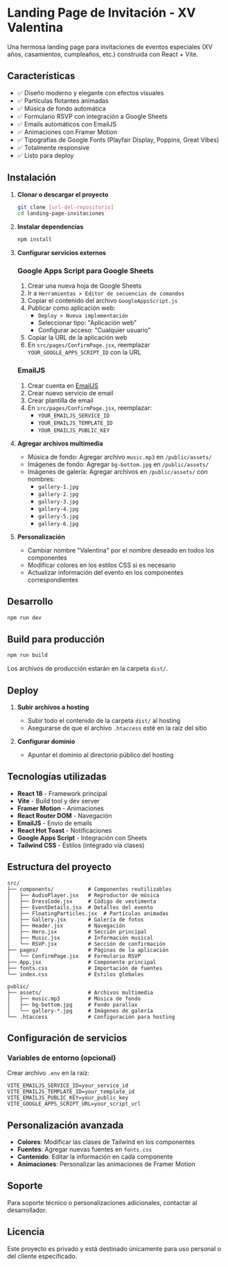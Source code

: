 # Landing Page de Invitación - XV Valentina

Una hermosa landing page para invitaciones de eventos especiales (XV años, casamientos, cumpleaños, etc.) construida con React + Vite.

## Características

- ✅ Diseño moderno y elegante con efectos visuales
- ✅ Partículas flotantes animadas
- ✅ Música de fondo automática
- ✅ Formulario RSVP con integración a Google Sheets
- ✅ Emails automáticos con EmailJS
- ✅ Animaciones con Framer Motion
- ✅ Tipografías de Google Fonts (Playfair Display, Poppins, Great Vibes)
- ✅ Totalmente responsive
- ✅ Listo para deploy

## Instalación

1. **Clonar o descargar el proyecto**
   ```bash
   git clone [url-del-repositorio]
   cd landing-page-invitaciones
   ```

2. **Instalar dependencias**
   ```bash
   npm install
   ```

3. **Configurar servicios externos**

   ### Google Apps Script para Google Sheets

   1. Crear una nueva hoja de Google Sheets
   2. Ir a `Herramientas > Editor de secuencias de comandos`
   3. Copiar el contenido del archivo `GoogleAppsScript.js`
   4. Publicar como aplicación web:
      - `Deploy > Nueva implementación`
      - Seleccionar tipo: "Aplicación web"
      - Configurar acceso: "Cualquier usuario"
   5. Copiar la URL de la aplicación web
   6. En `src/pages/ConfirmPage.jsx`, reemplazar `YOUR_GOOGLE_APPS_SCRIPT_ID` con la URL

   ### EmailJS

   1. Crear cuenta en [EmailJS](https://www.emailjs.com/)
   2. Crear nuevo servicio de email
   3. Crear plantilla de email
   4. En `src/pages/ConfirmPage.jsx`, reemplazar:
      - `YOUR_EMAILJS_SERVICE_ID`
      - `YOUR_EMAILJS_TEMPLATE_ID`
      - `YOUR_EMAILJS_PUBLIC_KEY`

4. **Agregar archivos multimedia**

   - Música de fondo: Agregar archivo `music.mp3` en `/public/assets/`
   - Imágenes de fondo: Agregar `bg-bottom.jpg` en `/public/assets/`
   - Imágenes de galería: Agregar archivos en `/public/assets/` con nombres:
     - `gallery-1.jpg`
     - `gallery-2.jpg`
     - `gallery-3.jpg`
     - `gallery-4.jpg`
     - `gallery-5.jpg`
     - `gallery-6.jpg`

5. **Personalización**

   - Cambiar nombre "Valentina" por el nombre deseado en todos los componentes
   - Modificar colores en los estilos CSS si es necesario
   - Actualizar información del evento en los componentes correspondientes

## Desarrollo

```bash
npm run dev
```

## Build para producción

```bash
npm run build
```

Los archivos de producción estarán en la carpeta `dist/`.

## Deploy

1. **Subir archivos a hosting**
   - Subir todo el contenido de la carpeta `dist/` al hosting
   - Asegurarse de que el archivo `.htaccess` esté en la raíz del sitio

2. **Configurar dominio**
   - Apuntar el dominio al directorio público del hosting

## Tecnologías utilizadas

- **React 18** - Framework principal
- **Vite** - Build tool y dev server
- **Framer Motion** - Animaciones
- **React Router DOM** - Navegación
- **EmailJS** - Envío de emails
- **React Hot Toast** - Notificaciones
- **Google Apps Script** - Integración con Sheets
- **Tailwind CSS** - Estilos (integrado vía clases)

## Estructura del proyecto

```
src/
├── components/           # Componentes reutilizables
│   ├── AudioPlayer.jsx   # Reproductor de música
│   ├── DressCode.jsx     # Código de vestimenta
│   ├── EventDetails.jsx  # Detalles del evento
│   ├── FloatingParticles.jsx  # Partículas animadas
│   ├── Gallery.jsx       # Galería de fotos
│   ├── Header.jsx        # Navegación
│   ├── Hero.jsx          # Sección principal
│   ├── Music.jsx         # Información musical
│   └── RSVP.jsx          # Sección de confirmación
├── pages/                # Páginas de la aplicación
│   └── ConfirmPage.jsx   # Formulario RSVP
├── App.jsx               # Componente principal
├── fonts.css             # Importación de fuentes
└── index.css             # Estilos globales

public/
├── assets/               # Archivos multimedia
│   ├── music.mp3         # Música de fondo
│   ├── bg-bottom.jpg     # Fondo parallax
│   └── gallery-*.jpg     # Imágenes de galería
└── .htaccess             # Configuración para hosting
```

## Configuración de servicios

### Variables de entorno (opcional)

Crear archivo `.env` en la raíz:

```env
VITE_EMAILJS_SERVICE_ID=your_service_id
VITE_EMAILJS_TEMPLATE_ID=your_template_id
VITE_EMAILJS_PUBLIC_KEY=your_public_key
VITE_GOOGLE_APPS_SCRIPT_URL=your_script_url
```

## Personalización avanzada

- **Colores**: Modificar las clases de Tailwind en los componentes
- **Fuentes**: Agregar nuevas fuentes en `fonts.css`
- **Contenido**: Editar la información en cada componente
- **Animaciones**: Personalizar las animaciones de Framer Motion

## Soporte

Para soporte técnico o personalizaciones adicionales, contactar al desarrollador.

## Licencia

Este proyecto es privado y está destinado únicamente para uso personal o del cliente especificado.